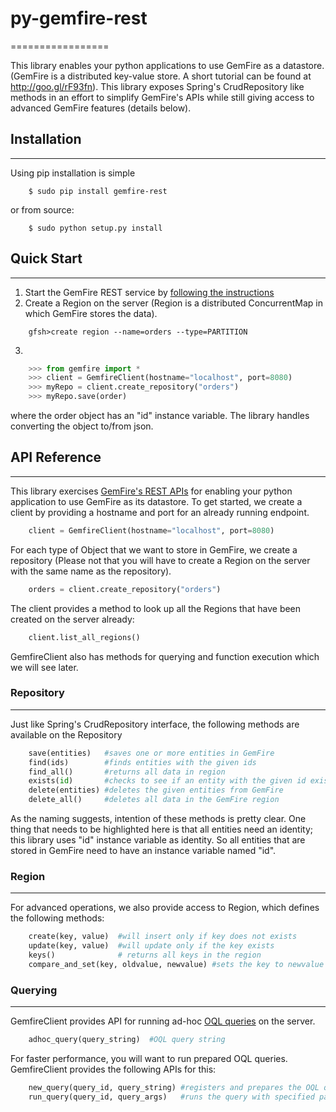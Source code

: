 # py-gemfire-rest
=================

This library enables your python applications to use GemFire as a datastore. (GemFire is a distributed key-value store. A short tutorial can be found at http://goo.gl/rF93fn). This library exposes Spring's CrudRepository like methods in an effort to simplify GemFire's APIs while still giving access to advanced GemFire features (details below). 

## Installation
---------------

Using pip installation is simple
```
    $ sudo pip install gemfire-rest
```
or from source:
```
    $ sudo python setup.py install
```
## Quick Start
--------------

1. Start the GemFire REST service by [following the instructions](http://gemfire.docs.pivotal.io/docs-gemfire/latest/rest_apps/setup_config.html)
2. Create a Region on the server (Region is a distributed ConcurrentMap in which GemFire stores the data). 
```
    gfsh>create region --name=orders --type=PARTITION
```
3. 
```python
    >>> from gemfire import *
    >>> client = GemfireClient(hostname="localhost", port=8080)
    >>> myRepo = client.create_repository("orders")
    >>> myRepo.save(order)
```

where the order object has an "id" instance variable. The library handles converting the object to/from json. 

## API Reference
----------------

This library exercises [GemFire's REST APIs](http://gemfire.docs.pivotal.io/docs-gemfire/latest/rest_apps/book_intro.html) for enabling your python application to use GemFire as its datastore. To get started, we create a client by providing a hostname and port for an already running endpoint. 
```python
    client = GemfireClient(hostname="localhost", port=8080)
```

For each type of Object that we want to store in GemFire, we create a repository (Please not that you will have to create a Region on the server with the same name as the repository).
```python
    orders = client.create_repository("orders")
```
The client provides a method to look up all the Regions that have been created on the server already:
```python
    client.list_all_regions()
```

GemfireClient also has methods for querying and function execution which we will see later.

### Repository
--------------

Just like Spring's CrudRepository interface, the following methods are available on the Repository
```python
    save(entities)   #saves one or more entities in GemFire
    find(ids)        #finds entities with the given ids
    find_all()       #returns all data in region
    exists(id)       #checks to see if an entity with the given id exists
    delete(entities) #deletes the given entities from GemFire
    delete_all()     #deletes all data in the GemFire region
```

As the naming suggests, intention of these methods is pretty clear. One thing that needs to be highlighted here is that all entities need an identity; this library uses "id" instance variable as identity. So all entities that are stored in GemFire need to have an instance variable named "id".

### Region
----------

For advanced operations, we also provide access to Region, which defines the following methods:
```python
    create(key, value)  #will insert only if key does not exists
    update(key, value)  #will update only if the key exists
    keys()              # returns all keys in the region
    compare_and_set(key, oldvalue, newvalue) #sets the key to newvalue only if current value is equal ot oldvalue
```

### Querying
------------
GemfireClient provides API for running ad-hoc [OQL queries](http://gemfire.docs.pivotal.io/docs-gemfire/latest/developing/querying_basics/chapter_overview.html) on the server.
```python
    adhoc_query(query_string)  #OQL query string
```

For faster performance, you will want to run prepared OQL queries. GemfireClient provides the following APIs for this:
```python
    new_query(query_id, query_string) #registers and prepares the OQL query on the server
    run_query(query_id, query_args)   #runs the query with specified parameters 
```
